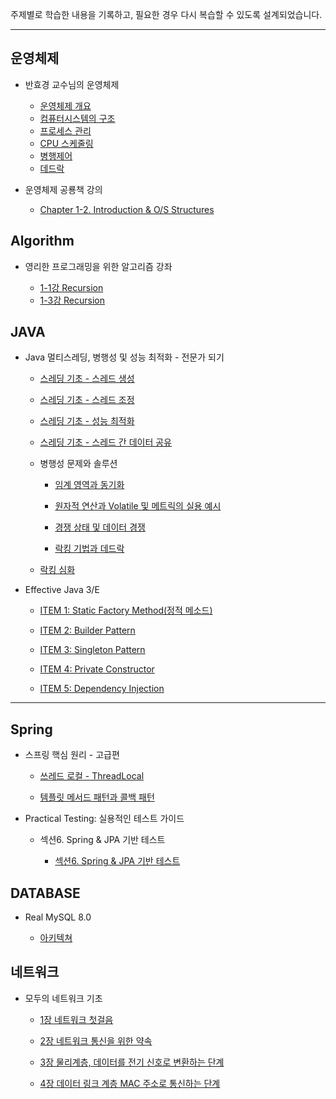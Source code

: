 주제별로 학습한 내용을 기록하고, 필요한 경우 다시 복습할 수 있도록 설계되었습니다.

---

## 운영체제

- 반효경 교수님의 운영체제

  - [운영체제 개요](./Operating-System/운영체제%20개요.md)
  - [컴퓨터시스템의 구조](./Operating-System/컴퓨터시스템의%20구조.md)
  - [프로세스 관리](./Operating-System/프로세스%20관리.md)
  - [CPU 스케줄링](./Operating-System/CPU%20스케줄링.md)
  - [병행제어](./Operating-System/병행제어.md)
  - [데드락](./Operating-System/데드락.md)

- 운영체제 공룡책 강의

  - [Chapter 1-2. Introduction & O/S Structures](./Operating-System/운영체제%20공룡책%20강의/Chapter%201-2.md)

## Algorithm

- 영리한 프로그래밍을 위한 알고리즘 강좌

  - [1-1강 Recursion](./Algorithm/순환/순환의%20개념과%20기본%20예제1.md)
  - [1-3강 Recursion](./Algorithm/순환/순환의%20개념과%20기본%20예제2.md)

## JAVA

- Java 멀티스레딩, 병행성 및 성능 최적화 - 전문가 되기

  - [스레딩 기초 - 스레드 생성](./JAVA/Java%20멀티스레딩,%20병행성%20및%20성능%20최적화%20-%20전문가%20되기/스레딩%20기초%20-%20스레드%20생성.md)
  - [스레딩 기초 - 스레드 조정](./JAVA/Java%20멀티스레딩,%20병행성%20및%20성능%20최적화%20-%20전문가%20되기/스레딩%20기초%20-%20스레드%20조정.md)

  - [스레딩 기초 - 성능 최적화](./JAVA/Java%20멀티스레딩,%20병행성%20및%20성능%20최적화%20-%20전문가%20되기/스레딩%20기초%20-%20성능%20최적화.md)

  - [스레딩 기초 - 스레드 간 데이터 공유](./JAVA/Java%20멀티스레딩,%20병행성%20및%20성능%20최적화%20-%20전문가%20되기/스레드%20간%20데이터%20공유.md)

  - 병행성 문제와 솔루션

    - [임계 영역과 동기화](./JAVA/Java%20멀티스레딩,%20병행성%20및%20성능%20최적화%20-%20전문가%20되기/병행성%20문제와%20솔루션.md)

    - [원자적 연산과 Volatile 및 메트릭의 실용 예시](/JAVA/Java%20멀티스레딩,%20병행성%20및%20성능%20최적화%20-%20전문가%20되기/원자적%20연산과%20Volatile%20및%20메트릭의%20실용%20예시.md)

    - [경쟁 상태 및 데이터 경쟁](/JAVA/Java%20멀티스레딩,%20병행성%20및%20성능%20최적화%20-%20전문가%20되기/경쟁%20상태%20및%20데이터%20경쟁.md)

    - [락킹 기법과 데드락](/JAVA/Java%20멀티스레딩,%20병행성%20및%20성능%20최적화%20-%20전문가%20되기/락킹%20기법과%20데드락.md)

  - [락킹 심화](./JAVA/Java%20멀티스레딩,%20병행성%20및%20성능%20최적화%20-%20전문가%20되기/락킹%20심화.md)

- Effective Java 3/E

  - [ITEM 1: Static Factory Method(정적 메소드)](<./JAVA/Effective%20Java%203/Static%20Factory%20Method(정적%20메소드).md>)

  - [ITEM 2: Builder Pattern](./JAVA/Effective%20Java%203/Builder%20Pattern.md)

  - [ITEM 3: Singleton Pattern](./JAVA/Effective%20Java%203/Singleton%20Pattern.md)

  - [ITEM 4: Private Constructor](./JAVA/Effective%20Java%203/Private%20Constructor.md)

  - [ITEM 5: Dependency Injection](./JAVA//Effective%20Java%203/Dependency%20Injection.md)

---

## Spring

- 스프링 핵심 원리 - 고급편

  - [쓰레드 로컬 - ThreadLocal](./Spring/스프링%20핵심%20원리%20-%20고급편/쓰레드%20로컬%20-%20ThreadLocal.md)

  - [템플릿 메서드 패턴과 콜백 패턴](./Spring/스프링%20핵심%20원리%20-%20고급편/템플릿%20메서드%20패턴과%20콜백%20패턴.md)

- Practical Testing: 실용적인 테스트 가이드

  - 섹션6. Spring & JPA 기반 테스트

    - [섹션6. Spring & JPA 기반 테스트](./Test%20Code/Practical%20Testing%20실용적인%20테스트%20가이드/섹션%206.%20Spring%20&%20JPA%20기반%20테스트.md)

## DATABASE

- Real MySQL 8.0

  - [아키텍쳐](./Real-Mysql/아키텍쳐.md)

## 네트워크

- 모두의 네트워크 기초

  - [1장 네트워크 첫걸음](./Network/모두의%20네트워크%20기초/1장.md)
  - [2장 네트워크 통신을 위한 약속](./Network/모두의%20네트워크%20기초/2장%20네트워크%20통신을%20위한%20약속.md)
  - [3장 물리계층, 데이터를 전기 신호로 변환하는 단계](./Network/모두의%20네트워크%20기초/3장%20물리계층,%20데이터를%20전기%20신호로%20변환하는%20단계.md)

  - [4장 데이터 링크 계층 MAC 주소로 통신하는 단계](./Network/모두의%20네트워크%20기초/4장%20데이터%20링크%20계층%20MAC%20주소로%20통신하는%20단계.md)
